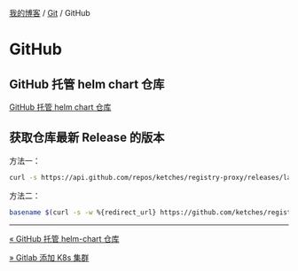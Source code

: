 [我的博客](../_index.md) / [Git](_index.md) / GitHub

# GitHub

## GitHub 托管 helm chart 仓库

[GitHub 托管 helm chart 仓库](./github-hosting-helm-reop.md)

## 获取仓库最新 Release 的版本

方法一：

```bash
curl -s https://api.github.com/repos/ketches/registry-proxy/releases/latest | jq -r .tag_name
```

方法二：

```bash
basename $(curl -s -w %{redirect_url} https://github.com/ketches/registry-proxy/releases/latest)
```

---
[« GitHub 托管 helm-chart 仓库](github-hosting-helm-reop.md)

[» Gitlab 添加 K8s 集群](gitlab-intergrate-k8s.md)
